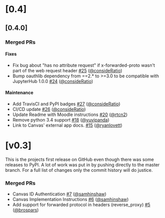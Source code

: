 # [0.4]

## [0.4.0]

### Merged PRs

#### Fixes
* Fix bug about "has no attribute request" if x-forwarded-proto wasn't part of the web request header [#25](https://github.com/jupyterhub/ltiauthenticator/pull/25) ([@consideRatio](https://github.com/consideRatio))
* Bump oauthlib dependency from ==2.* to >=3.0 to be compatible with JupyterHub 1.0.0 [#24](https://github.com/jupyterhub/ltiauthenticator/pull/24) ([@consideRatio](https://github.com/consideRatio))

#### Maintenance
* Add TravisCI and PyPI badges [#27](https://github.com/jupyterhub/ltiauthenticator/pull/27) ([@consideRatio](https://github.com/consideRatio))
* CI/CD update [#26](https://github.com/jupyterhub/ltiauthenticator/pull/26) ([@consideRatio](https://github.com/consideRatio))
* Update Readme with Moodle instructions [#20](https://github.com/jupyterhub/ltiauthenticator/pull/20) ([@rtcn2](https://github.com/rtcn2))
* Remove python 3.4 support [#18](https://github.com/jupyterhub/ltiauthenticator/pull/18) ([@yuvipanda](https://github.com/yuvipanda))
* Link to Canvas' external app docs. [#15](https://github.com/jupyterhub/ltiauthenticator/pull/15) ([@ryanlovett](https://github.com/ryanlovett))

# [v0.3]
This is the projects first release on GitHub even though there was some releases
to PyPI. A lot of work was put in by pushing directly to the master branch. For
a full list of changes only the commit history will do justice.

### Merged PRs
* Canvas ID Authentication [#7](https://github.com/jupyterhub/ltiauthenticator/pull/7) ([@samhinshaw](https://github.com/samhinshaw))
* Canvas Implementation Instructions [#6](https://github.com/jupyterhub/ltiauthenticator/pull/6) ([@samhinshaw](https://github.com/samhinshaw))
* Add support for forwarded protocol in headers (reverse_proxy) [#5](https://github.com/jupyterhub/ltiauthenticator/pull/5) ([@brospars](https://github.com/brospars))
